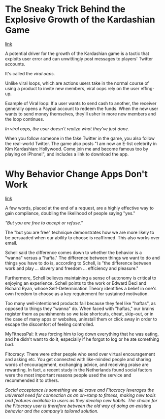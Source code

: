 # The Sneaky Trick Behind the Explosive Growth of the Kardashian Game
[link](https://medium.com/behavior-design/the-sneaky-trick-behind-the-explosive-growth-of-the-kardashian-game-c18bfd1cb86d)

A potential driver for the growth of the Kardashian game is a tactic that exploits user error and can unwittingly post messages to players' Twitter accounts.

It's called the *viral oops.*

Unlike viral loops, which are actions users take in the normal course of using a product to invite new members, viral oops rely on the user effing-up.

Example of Viral loop: If a user wants to send cash to another, the receiver generally opens a Paypal account to redeem the funds. When the new user wants to send money themselves, they'll usher in more new members and the loop continues.

*In viral oops, the user doesn't realize what they've just done.*

When you follow someone in the fake Twitter in the game, you also follow the real-world Twitter. The game also posts "I am now an E-list celebrity in Kim Kardashian: Hollywood. Come join me and become famous too by playing on iPhone!", and includes a link to download the app.

# Why Behavior Change Apps Don't Work
[link](https://medium.com/behavior-design/why-behavior-change-apps-dont-work-1de726c2d7a4)

A few words, placed at the end of a request, are a highly effective way to gain compliance, doubling the likelihood of people saying "yes."

*"But you are free to accept or refuse."*

The "but you are free" technique demonstrates how we are more likely to be persuaded when our ability to choose is reaffirmed. This also works over email.

Schell said the difference comes down to whether the behavior is a "wanna" versus a "hafta." The difference between things we want to do and things you have to do is, according to Schell, is "the difference between work and play … slavery and freedom … efficiency and pleasure."

Furthermore, Schell believes maintaining a sense of autonomy is critical to enjoying an experience. Schell points to the work or Edward Deci and Richard Ryan, whose Self-Determination Theory identifies a belief in one's own freedom to choose as a key requirement for sustained motivation.

Too many well-intentioned products fail because they feel like "haftas", as opposed to things they "wanna" do. When faced with "haftas," our brains register them as punishments so we take shortcuts, cheat, skip-out, or in the case of many apps or websites, uninstall them or click away in order to escape the discomfort of feeling controlled.

MyFitnessPal: It was forcing him to log down everything that he was eating, and he didn't want to do it, especially if he forgot to log or he ate something bad.

Fitocracy: There were other people who send over virtual encouragement and asking etc. You get connected with like-minded people and sharing words of encouragement, exchanging advice, and receiving praise are rewarding. In fact, a recent study in the Netherlands found social factors were the most important reasons people used the service and recommended it to others.

*Social acceptance is something we all crave and Fitocracy leverages the universal need for connection as an on-ramp to fitness, making new tools and features available to users as they develop new habits. The choice for the Fitocracy user is therefore between the old way of doing an existing behavior and the company’s tailored solution.*

